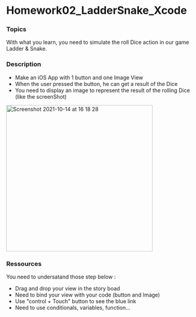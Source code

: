 # Homework02_LadderSnake_Xcode

### Topics

With what you learn, you need to simulate the roll Dice action in our game Ladder & Snake. </br>

### Description

* Make an iOS App with 1 button and one Image View
* When the user pressed the button, he can get a result of the Dice
* You need to display an image to represent the result of the rolling Dice (like the screenShot) 


<img width="389" alt="Screenshot 2021-10-14 at 16 18 28" src="https://user-images.githubusercontent.com/6766037/137325250-6c9ef131-ab6f-4645-83e4-2911582ccd44.png">

### Ressources

You need to undersatand those step below : 
* Drag and drop your view in the story boad
* Need to bind your view with your code (button and Image)
* Use "control + Touch" button to see the blue link
* Need to use conditionals, variables, function... 

